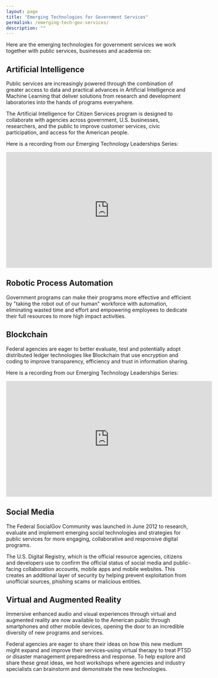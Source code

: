 ```yaml
---
layout: page
title: "Emerging Technologies for Government Services"
permalink: /emerging-tech-gov-services/
description: ""
---
```


Here are the emerging technologies for government services we work together with public services, businesses and academia on:

## Artificial Intelligence

Public services are increasingly powered through the combination of greater access to data and practical advances in Artificial Intelligence and Machine Learning that deliver solutions from research and development laboratories into the hands of programs everywhere.

The Artificial Intelligence for Citizen Services program is designed to collaborate with agencies across government, U.S. businesses, researchers, and the public to improve customer services, civic participation, and access for the American people.

Here is a recording from our Emerging Technology Leaderships Series:
<iframe width="560" height="315" src="https://www.youtube.com/embed/8b2i7H63rzc" frameborder="0" allow="autoplay; encrypted-media" allowfullscreen></iframe>

## Robotic Process Automation

Government programs can make their programs more effective and efficient by "taking the robot out of our human" workforce with automation, eliminating wasted time and effort and empowering employees to dedicate their full resources to more high impact activities.

## Blockchain

Federal agencies are eager to better evaluate, test and potentially adopt distributed ledger technologies like Blockchain that use encryption and coding to improve transparency, efficiency and trust in information sharing.

Here is a recording from our Emerging Technology Leaderships Series:
<iframe width="560" height="315" src="https://www.youtube.com/embed/0vEMKDmqKYM" frameborder="0" allow="autoplay; encrypted-media" allowfullscreen></iframe>

## Social Media

The Federal SocialGov Community was launched in June 2012 to research, evaluate and implement emerging social technologies and strategies for public services for more engaging, collaborative and responsive digital programs.

The U.S. Digital Registry, which is the official resource agencies, citizens and developers use to confirm the official status of social media and public-facing collaboration accounts, mobile apps and mobile websites. This creates an additional layer of security by helping prevent exploitation from unofficial sources, phishing scams or malicious entities.

## Virtual and Augmented Reality

Immersive enhanced audio and visual experiences through virtual and augmented reality are now available to the American public through smartphones and other mobile devices, opening the door to an incredible diversity of new programs and services.

Federal agencies are eager to share their ideas on how this new medium might expand and improve their services–using virtual therapy to treat PTSD or disaster management preparedness and response. To help explore and share these great ideas, we host workshops where agencies and industry specialists can brainstorm and demonstrate the new technologies.
